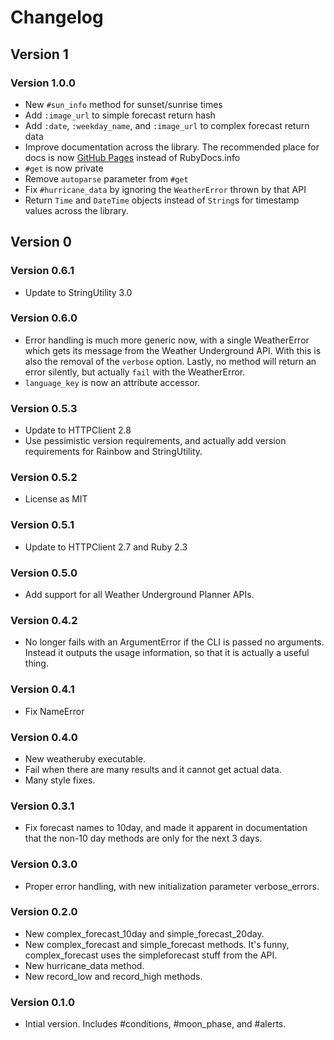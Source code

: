 # Changelog

## Version 1

### Version 1.0.0
* New `#sun_info` method for sunset/sunrise times
* Add `:image_url` to simple forecast return hash
* Add `:date`, `:weekday_name`, and `:image_url` to complex forecast return data
* Improve documentation across the library. The recommended place for docs is now 
[GitHub Pages](http://elifoster.github.io/weatheruby/) instead of RubyDocs.info
* `#get` is now private
* Remove `autoparse` parameter from `#get`
* Fix `#hurricane_data` by ignoring the `WeatherError` thrown by that API
* Return `Time` and `DateTime` objects instead of `String`s for timestamp values across the library.

## Version 0

### Version 0.6.1
* Update to StringUtility 3.0

### Version 0.6.0
* Error handling is much more generic now, with a single WeatherError which gets its message from the Weather 
Underground API. With this is also the removal of the `verbose` option. Lastly, no method will return an error 
silently, but actually `fail` with the WeatherError.
* `language_key` is now an attribute accessor.

### Version 0.5.3
* Update to HTTPClient 2.8
* Use pessimistic version requirements, and actually add version requirements for Rainbow and StringUtility.

### Version 0.5.2
* License as MIT

### Version 0.5.1
* Update to HTTPClient 2.7 and Ruby 2.3

### Version 0.5.0
* Add support for all Weather Underground Planner APIs.

### Version 0.4.2
* No longer fails with an ArgumentError if the CLI is passed no arguments. Instead it outputs the usage information, so that it is actually a useful thing.

### Version 0.4.1
* Fix NameError

### Version 0.4.0
* New weatheruby executable.
* Fail when there are many results and it cannot get actual data.
* Many style fixes.

### Version 0.3.1
* Fix forecast names to 10day, and made it apparent in documentation that the non-10 day methods are only for the next 3 days.

### Version 0.3.0
* Proper error handling, with new initialization parameter verbose_errors.

### Version 0.2.0
* New complex_forecast_10day and simple_forecast_20day.
* New complex_forecast and simple_forecast methods. It's funny, complex_forecast uses the simpleforecast stuff from the API.
* New hurricane_data method.
* New record_low and record_high methods.

### Version 0.1.0
* Intial version. Includes #conditions, #moon_phase, and #alerts.
